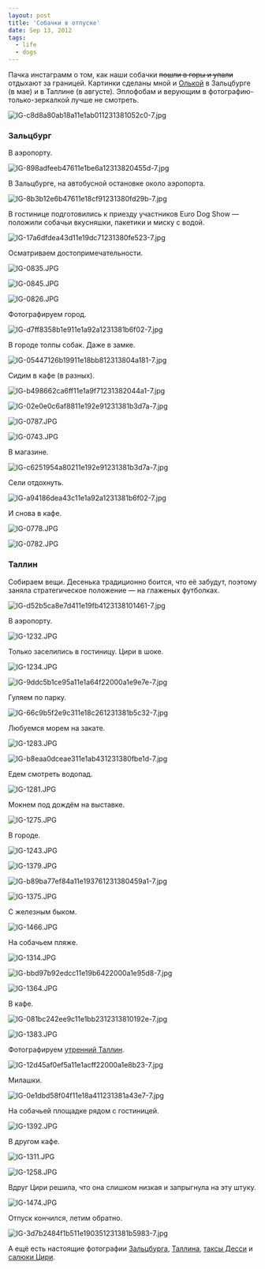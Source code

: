 ```yaml
---
layout: post
title: 'Собачки в отпуске'
date: Sep 13, 2012
tags:
  - life
  - dogs
---
```


Пачка инстаграмм о том, как наши собачки ~~пошли в горы и упали~~ отдыхают за границей. Картинки сделаны мной и [Олькой](http://airve.livejournal.com/) в Зальцбурге (в мае) и в Таллине (в августе). Эплофобам и верующим в фотографию-только-зеркалкой лучше не смотреть.

![IG-c8d8a80ab18a11e1ab011231381052c0-7.jpg](photo://891)

<!--more-->

### Зальцбург

В аэропорту.

![IG-898adfeeb47611e1be6a12313820455d-7.jpg](photo://887)

В Зальцбурге, на автобусной остановке около аэропорта.

![IG-8b3b12e6b47611e18cf91231380fd29b-7.jpg](photo://885)

В гостинице подготовились к приезду участников Euro Dog Show — положили собачьи вкусняшки, пакетики и миску с водой.

![IG-17a6dfdea43d11e19dc71231380fe523-7.jpg](photo://886)

Осматриваем достопримечательности.

![IG-0835.JPG](photo://852)

![IG-0845.JPG](photo://856)

![IG-0826.JPG](photo://845)

Фотографируем город.

![IG-d7ff8358b1e911e1a92a1231381b6f02-7.jpg](photo://893)

В городе толпы собак. Даже в замке.

![IG-05447126b19911e18bb812313804a181-7.jpg](photo://888)

Сидим в кафе (в разных).

![IG-b498662ca6ff11e1a9f71231382044a1-7.jpg](photo://890)

![IG-02e0e0c6af8811e192e91231381b3d7a-7.jpg](photo://884)

![IG-0787.JPG](photo://841)

![IG-0743.JPG](photo://831)

В магазине.

![IG-c6251954a80211e192e91231381b3d7a-7.jpg](photo://892)

Сели отдохнуть.

![IG-a94186dea43c11e1a92a1231381b6f02-7.jpg](photo://889)

И снова в кафе.

![IG-0778.JPG](photo://838)

![IG-0782.JPG](photo://839)

### Таллин

Собираем вещи. Десенька традиционно боится, что её забудут, поэтому заняла стратегическое положение — на глаженых футболках.

![IG-d52b5ca8e7d411e19fb4123138101461-7.jpg](photo://882)

В аэропорту.

![IG-1232.JPG](photo://763)

Только заселились в гостиницу. Цири в шоке.

![IG-1234.JPG](photo://764)

![IG-9ddc5b1ce95a11e1a64f22000a1e9e7e-7.jpg](photo://876)

Гуляем по парку.

![IG-66c9b5f2e9c311e18c261231381b5c32-7.jpg](photo://877)

Любуемся морем на закате.

![IG-1283.JPG](photo://777)

![IG-b8eaa0dceae311e1ab431231380fbe1d-7.jpg](photo://879)

Едем смотреть водопад.

![IG-1281.JPG](photo://775)

Мокнем под дождём на выставке.

![IG-1275.JPG](photo://774)

В городе.

![IG-1243.JPG](photo://766)

![IG-1379.JPG](photo://804)

![IG-b89ba77ef84a11e193761231380459a1-7.jpg](photo://880)

![IG-1375.JPG](photo://800)

С железным быком.

![IG-1466.JPG](photo://821)

На собачьем пляже.

![IG-1314.JPG](photo://785)

![IG-bbd97b92edcc11e19b6422000a1e95d8-7.jpg](photo://881)

![IG-1364.JPG](photo://793)

В кафе.

![IG-081bc242ee9c11e1bb2312313810192e-7.jpg](photo://878)

![IG-1383.JPG](photo://806)

Фотографируем [утренний Таллин](http://birdwatcher.ru/albums/tallinn/photos/68/).

![IG-12d45af0ef5a11e1acff22000a1e8b23-7.jpg](photo://894)

Милашки.

![IG-0e1dbd58f04f11e18a411231381a43e7-7.jpg](photo://874)

На собачьей площадке рядом с гостиницей.

![IG-1392.JPG](photo://808)

В другом кафе.

![IG-1311.JPG](photo://783)

![IG-1258.JPG](photo://771)

Вдруг Цири решила, что она слишком низкая и запрыгнула на эту штуку.

![IG-1474.JPG](photo://824)

Отпуск кончился, летим обратно.

![IG-3d7b2484f1b511e190351231381b5983-7.jpg](photo://875)

А ещё есть настоящие фотографии [Зальцбурга](http://birdwatcher.ru/albums/salzburg/), [Таллина](http://birdwatcher.ru/albums/tallinn/), [таксы Десси](http://birdwatcher.ru/albums/dachshund/) и [салюки Цири](http://birdwatcher.ru/albums/saluki/).
